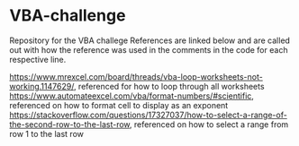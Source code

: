 # VBA-challenge
Repository for the VBA challege
References are linked below and are called out with how the reference was used in the comments in the code for each respective line.

https://www.mrexcel.com/board/threads/vba-loop-worksheets-not-working.1147629/, referenced for how to loop through all worksheets
https://www.automateexcel.com/vba/format-numbers/#scientific, referenced on how to format cell to display as an exponent
https://stackoverflow.com/questions/17327037/how-to-select-a-range-of-the-second-row-to-the-last-row, referenced on how to select a range from row 1 to the last row
